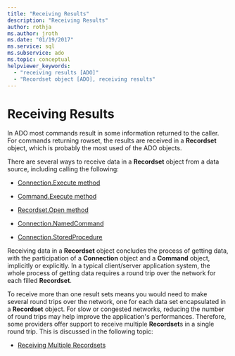 ```yaml
---
title: "Receiving Results"
description: "Receiving Results"
author: rothja
ms.author: jroth
ms.date: "01/19/2017"
ms.service: sql
ms.subservice: ado
ms.topic: conceptual
helpviewer_keywords:
  - "receiving results [ADO]"
  - "Recordset object [ADO], receiving results"
---
```

# Receiving Results
In ADO most commands result in some information returned to the caller. For commands returning rowset, the results are received in a **Recordset** object, which is probably the most used of the ADO objects.  
  
 There are several ways to receive data in a **Recordset** object from a data source, including calling the following:  
  
-   [Connection.Execute method](../../../ado/guide/data/creating-and-executing-a-simple-command.md)  
  
-   [Command.Execute method](../../../ado/guide/data/creating-and-executing-a-simple-command.md)  
  
-   [Recordset.Open method](../../../ado/guide/data/creating-and-executing-a-simple-command.md)  
  
-   [Connection.NamedCommand](../../../ado/guide/data/named-commands.md)  
  
-   [Connection.StoredProcedure](../../../ado/guide/data/calling-a-stored-procedure-as-a-method-on-a-connection-object.md)  
  
 Receiving data in a **Recordset** object concludes the process of getting data, with the participation of a **Connection** object and a **Command** object, implicitly or explicitly. In a typical client/server application system, the whole process of getting data requires a round trip over the network for each filled **Recordset**.  
  
 To receive more than one result sets means you would need to make several round trips over the network, one for each data set encapsulated in a **Recordset** object. For slow or congested networks, reducing the number of round trips may help improve the application's performances. Therefore, some providers offer support to receive multiple **Recordset**s in a single round trip. This is discussed in the following topic:  
  
-   [Receiving Multiple Recordsets](../../../ado/guide/data/receiving-multiple-recordsets.md)
